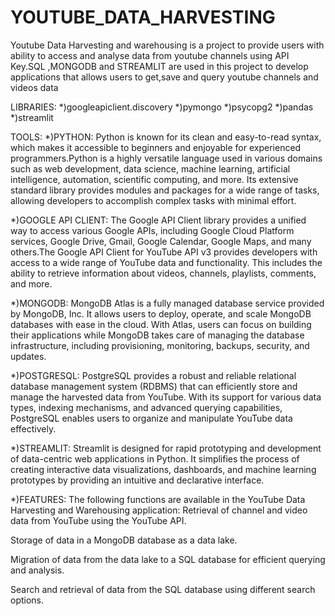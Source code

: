 # YOUTUBE_DATA_HARVESTING

Youtube Data Harvesting and warehousing is a project to provide users with ability to access and analyse data from youtube channels using API Key.SQL ,MONGODB and STREAMLIT are used in this project to develop applications that allows users to get,save and query youtube channels and videos data

LIBRARIES: *)googleapiclient.discovery *)pymongo *)psycopg2 *)pandas *)streamlit

TOOLS: *)PYTHON: Python is known for its clean and easy-to-read syntax, which makes it accessible to beginners and enjoyable for experienced programmers.Python is a highly versatile language used in various domains such as web development, data science, machine learning, artificial intelligence, automation, scientific computing, and more. Its extensive standard library provides modules and packages for a wide range of tasks, allowing developers to accomplish complex tasks with minimal effort.

*)GOOGLE API CLIENT: The Google API Client library provides a unified way to access various Google APIs, including Google Cloud Platform services, Google Drive, Gmail, Google Calendar, Google Maps, and many others.The Google API Client for YouTube API v3 provides developers with access to a wide range of YouTube data and functionality. This includes the ability to retrieve information about videos, channels, playlists, comments, and more.

*)MONGODB: MongoDB Atlas is a fully managed database service provided by MongoDB, Inc. It allows users to deploy, operate, and scale MongoDB databases with ease in the cloud. With Atlas, users can focus on building their applications while MongoDB takes care of managing the database infrastructure, including provisioning, monitoring, backups, security, and updates.

*)POSTGRESQL: PostgreSQL provides a robust and reliable relational database management system (RDBMS) that can efficiently store and manage the harvested data from YouTube. With its support for various data types, indexing mechanisms, and advanced querying capabilities, PostgreSQL enables users to organize and manipulate YouTube data effectively.

*)STREAMLIT: Streamlit is designed for rapid prototyping and development of data-centric web applications in Python. It simplifies the process of creating interactive data visualizations, dashboards, and machine learning prototypes by providing an intuitive and declarative interface.

*)FEATURES: The following functions are available in the YouTube Data Harvesting and Warehousing application: Retrieval of channel and video data from YouTube using the YouTube API.

Storage of data in a MongoDB database as a data lake.

Migration of data from the data lake to a SQL database for efficient querying and analysis.

Search and retrieval of data from the SQL database using different search options.
